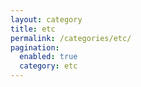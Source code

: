 ```yaml
---
layout: category
title: etc
permalink: /categories/etc/
pagination:
  enabled: true
  category: etc
---
```

